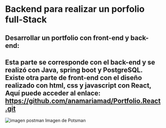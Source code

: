 # Backend para realizar un porfolio full-Stack

## Desarrollar un portfolio con front-end y back-end:

## Esta parte se corresponde con el back-end y se realizó con Java, spring boot y PostgreSQL. Existe otra parte de front-end con el diseño realizado con html, css y javascript con React,  Aquí puede acceder al enlace: https://github.com/anamariamad/Portfolio.React.git



![imagen postman](https://github.com/anamariamad/PortfolioBackend/assets/134279099/a6b7c495-3b4f-4cc8-8735-21108921138e)
Imagen de Potsman 
